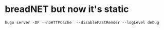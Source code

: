 # breadNET but now it's static

```shell
hugo server -DF --noHTTPCache  --disableFastRender --logLevel debug
```